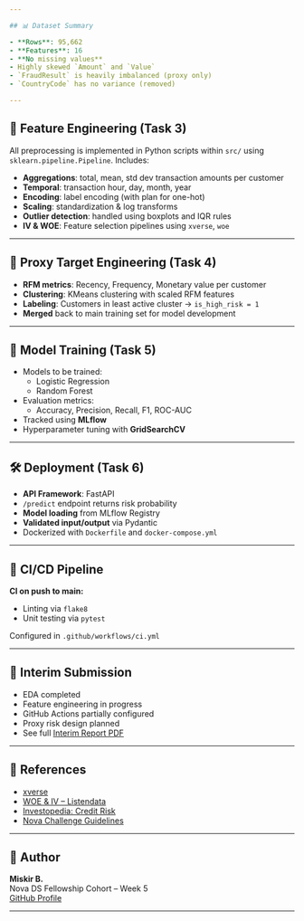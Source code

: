 ```yaml
---

## 📊 Dataset Summary

- **Rows**: 95,662  
- **Features**: 16  
- **No missing values**  
- Highly skewed `Amount` and `Value`  
- `FraudResult` is heavily imbalanced (proxy only)  
- `CountryCode` has no variance (removed)

---
```


## 🔧 Feature Engineering (Task 3)

All preprocessing is implemented in Python scripts within `src/` using `sklearn.pipeline.Pipeline`. Includes:

- **Aggregations**: total, mean, std dev transaction amounts per customer
- **Temporal**: transaction hour, day, month, year
- **Encoding**: label encoding (with plan for one-hot)
- **Scaling**: standardization & log transforms
- **Outlier detection**: handled using boxplots and IQR rules
- **IV & WOE**: Feature selection pipelines using `xverse`, `woe`

---

## 🧪 Proxy Target Engineering (Task 4)

- **RFM metrics**: Recency, Frequency, Monetary value per customer
- **Clustering**: KMeans clustering with scaled RFM features
- **Labeling**: Customers in least active cluster → `is_high_risk = 1`
- **Merged** back to main training set for model development

---

## 🤖 Model Training (Task 5)

- Models to be trained:
  - Logistic Regression
  - Random Forest
- Evaluation metrics:
  - Accuracy, Precision, Recall, F1, ROC-AUC
- Tracked using **MLflow**
- Hyperparameter tuning with **GridSearchCV**

---

## 🛠️ Deployment (Task 6)

- **API Framework**: FastAPI
- `/predict` endpoint returns risk probability
- **Model loading** from MLflow Registry
- **Validated input/output** via Pydantic
- Dockerized with `Dockerfile` and `docker-compose.yml`

---

## 🔄 CI/CD Pipeline

**CI on push to main:**

- Linting via `flake8`
- Unit testing via `pytest`

Configured in `.github/workflows/ci.yml`

---

## 📝 Interim Submission

- EDA completed
- Feature engineering in progress
- GitHub Actions partially configured
- Proxy risk design planned
- See full [Interim Report PDF](link-if-available)

---

## 📌 References

- [xverse](https://pypi.org/project/xverse/)
- [WOE & IV – Listendata](https://www.listendata.com/2015/03/weight-of-evidence-woe-and-information.html)
- [Investopedia: Credit Risk](https://www.investopedia.com/terms/c/creditrisk.asp)
- [Nova Challenge Guidelines](https://www.novaed.com)

---

## 👤 Author

**Miskir B.**  
Nova DS Fellowship Cohort – Week 5  
[GitHub Profile](https://github.com/MiskirB)

---

